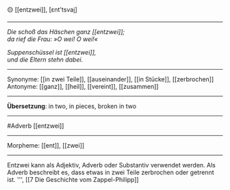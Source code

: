 🟡 [[entzwei]], [ɛnt'tsvai̯]

---

_Die schoß das Häschen ganz [[entzwei]];_  
_da rief die Frau: »O wei! O wei!«_

_Suppenschüssel ist [[entzwei]],_  
_und die Eltern stehn dabei._

---

Synonyme: [[in zwei Teile]], [[auseinander]], [[in Stücke]], [[zerbrochen]]
Antonyme: [[ganz]], [[heil]], [[vereint]], [[zusammen]]

---

**Übersetzung**:
in two, in pieces, broken in two

---

#Adverb [[entzwei]]

---

Morpheme:
[[ent]], [[zwei]]

---

Entzwei kann als Adjektiv, Adverb oder Substantiv verwendet werden. Als Adverb beschreibt es, dass etwas in zwei Teile zerbrochen oder getrennt ist.
''', [[7 Die Geschichte vom Zappel-Philipp]]
